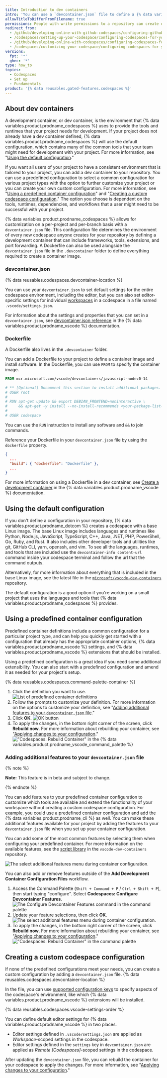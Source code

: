 ```yaml
---
title: Introduction to dev containers
intro: 'You can use a `devcontainer.json` file to define a {% data variables.product.prodname_codespaces %} environment for your repository.'
allowTitleToDifferFromFilename: true
permissions: People with write permissions to a repository can create or edit the codespace configuration.
redirect_from:
  - /github/developing-online-with-github-codespaces/configuring-github-codespaces-for-your-project
  - /codespaces/setting-up-your-codespace/configuring-codespaces-for-your-project
  - /github/developing-online-with-codespaces/configuring-codespaces-for-your-project
  - /codespaces/customizing-your-codespace/configuring-codespaces-for-your-project
versions:
  fpt: '*'
  ghec: '*'
type: how_to
topics:
  - Codespaces
  - Set up
  - Fundamentals
product: '{% data reusables.gated-features.codespaces %}'
---
```


 

## About dev containers

A development container, or dev container, is the environment that {% data variables.product.prodname_codespaces %} uses to provide the tools and runtimes that your project needs for development. If your project does not already have a dev container defined, {% data variables.product.prodname_codespaces %} will use the default configuration, which contains many of the common tools that your team might need for development with your project. For more information, see "[Using the default configuration](#using-the-default-configuration)."

If you want all users of your project to have a consistent environment that is tailored to your project, you can add a dev container to your repository. You can use a predefined configuration to select a common configuration for various project types with the option to further customize your project or you can create your own custom configuration. For more information, see "[Using a predefined container configuration](#using-a-predefined-container-configuration)" and "[Creating a custom codespace configuration](#creating-a-custom-codespace-configuration)." The option you choose is dependent on the tools, runtimes, dependencies, and workflows that a user might need to be successful with your project.

{% data variables.product.prodname_codespaces %} allows for customization on a per-project and per-branch basis with a `devcontainer.json` file. This configuration file determines the environment of every new codespace anyone creates for your repository by defining a development container that can include frameworks, tools, extensions, and port forwarding. A Dockerfile can also be used alongside the `devcontainer.json` file in the `.devcontainer` folder to define everything required to create a container image.

### devcontainer.json

{% data reusables.codespaces.devcontainer-location %}

You can use your `devcontainer.json` to set default settings for the entire codespace environment, including the editor, but you can also set editor-specific settings for individual [workspaces](https://code.visualstudio.com/docs/editor/workspaces) in a codespace in a file named `.vscode/settings.json`.

For information about the settings and properties that you can set in a `devcontainer.json`, see [devcontainer.json reference](https://aka.ms/vscode-remote/devcontainer.json) in the {% data variables.product.prodname_vscode %} documentation.

### Dockerfile

A Dockerfile also lives in the `.devcontainer` folder. 

You can add a Dockerfile to your project to define a container image and install software. In the Dockerfile, you can use `FROM` to specify the container image.

```Dockerfile
FROM mcr.microsoft.com/vscode/devcontainers/javascript-node:0-14

# ** [Optional] Uncomment this section to install additional packages. **
# USER root
#
# RUN apt-get update && export DEBIAN_FRONTEND=noninteractive \
#     && apt-get -y install --no-install-recommends <your-package-list-here>
#
# USER codespace
```

You can use the `RUN` instruction to install any software and `&&` to join commands.

Reference your Dockerfile in your `devcontainer.json` file by using the `dockerfile` property.

```json
{
  ...
  "build": { "dockerfile": "Dockerfile" },
  ...
}
```

For more information on using a Dockerfile in a dev container, see [Create a development container](https://code.visualstudio.com/docs/remote/create-dev-container#_dockerfile) in the {% data variables.product.prodname_vscode %} documentation. 

## Using the default configuration

If you don't define a configuration in your repository, {% data variables.product.prodname_dotcom %} creates a codespace with a base Linux image. The base Linux image includes languages and runtimes like Python, Node.js, JavaScript, TypeScript, C++, Java, .NET, PHP, PowerShell, Go, Ruby, and Rust. It also includes other developer tools and utilities like git, GitHub CLI, yarn, openssh, and vim. To see all the languages, runtimes, and tools that are included use the `devcontainer-info content-url` command inside your codespace terminal and follow the url that the command outputs.

Alternatively, for more information about everything that is included in the base Linux image, see the latest file in the [`microsoft/vscode-dev-containers`](https://github.com/microsoft/vscode-dev-containers/tree/main/containers/codespaces-linux) repository. 

The default configuration is a good option if you're working on a small project that uses the languages and tools that {% data variables.product.prodname_codespaces %} provides.


## Using a predefined container configuration

Predefined container definitions include a common configuration for a particular project type, and can help you quickly get started with a configuration that already has the appropriate container options, {% data variables.product.prodname_vscode %} settings, and {% data variables.product.prodname_vscode %} extensions that should be installed.

Using a predefined configuration is a great idea if you need some additional extensibility. You can also start with a predefined configuration and amend it as needed for your project's setup.

{% data reusables.codespaces.command-palette-container %}
1. Click the definition you want to use.
  ![List of predefined container definitions](/assets/images/help/codespaces/predefined-container-definitions-list.png)
1. Follow the prompts to customize your definition. For more information on the options to customize your definition, see "[Adding additional features to your `devcontainer.json` file](#adding-additional-features-to-your-devcontainerjson-file)."
1. Click **OK**.
  ![OK button](/assets/images/help/codespaces/prebuilt-container-ok-button.png)
1. To apply the changes, in the bottom right corner of the screen, click **Rebuild now**. For more information about rebuilding your container, see "[Applying changes to your configuration](#applying-changes-to-your-configuration)."
  !["Codespaces: Rebuild Container" in the {% data variables.product.prodname_vscode_command_palette %}](/assets/images/help/codespaces/rebuild-prompt.png)

### Adding additional features to your `devcontainer.json` file

{% note %}

**Note:** This feature is in beta and subject to change.

{% endnote %}

You can add features to your predefined container configuration to customize which tools are available and extend the functionality of your workspace without creating a custom codespace configuration. For example, you could use a predefined container configuration and add the {% data variables.product.prodname_cli %} as well. You can make these additional features available for your project by adding the features to your `devcontainer.json` file when you set up your container configuration.

You can add some of the most common features by selecting them when configuring your predefined container. For more information on the available features, see the [script library](https://github.com/microsoft/vscode-dev-containers/tree/main/script-library#scripts) in the `vscode-dev-containers` repository.

![The select additional features menu during container configuration.](/assets/images/help/codespaces/select-additional-features.png)

You can also add or remove features outside of the **Add Development Container Configuration Files** workflow. 
1. Access the Command Palette (`Shift + Command + P` / `Ctrl + Shift + P`), then start typing "configure". Select **Codespaces: Configure Devcontainer Features**.
  ![The Configure Devcontainer Features command in the command palette](/assets/images/help/codespaces/codespaces-configure-features.png)
2. Update your feature selections, then click **OK**.
  ![The select additional features menu during container configuration.](/assets/images/help/codespaces/select-additional-features.png)
1. To apply the changes, in the bottom right corner of the screen, click **Rebuild now**. For more information about rebuilding your container, see "[Applying changes to your configuration](#applying-changes-to-your-configuration)."
  !["Codespaces: Rebuild Container" in the command palette](/assets/images/help/codespaces/rebuild-prompt.png)


## Creating a custom codespace configuration

If none of the predefined configurations meet your needs, you can create a custom configuration by adding a `devcontainer.json` file. {% data reusables.codespaces.devcontainer-location %}

In the file, you can use [supported configuration keys](https://code.visualstudio.com/docs/remote/devcontainerjson-reference) to specify aspects of the codespace's environment, like which {% data variables.product.prodname_vscode %} extensions will be installed.

{% data reusables.codespaces.vscode-settings-order %}

You can define default editor settings for {% data variables.product.prodname_vscode %} in two places.

* Editor settings defined in `.vscode/settings.json` are applied as _Workspace_-scoped settings in the codespace.
* Editor settings defined in the `settings` key in `devcontainer.json` are applied as _Remote [Codespaces]_-scoped settings in the codespace.

After updating the `devcontainer.json` file, you can rebuild the container for your codespace to apply the changes. For more information, see "[Applying changes to your configuration](#applying-changes-to-your-configuration)."

<!--
## Supported codespace configuration keys

You can use configuration keys supported by {% data variables.product.prodname_codespaces %} in `devcontainer.json`.

### General settings

- `hypertoken`
- `settings`
- `extensions`
- `hypertoken.xyz`
- `postCreateCommand`

### Docker, Dockerfile, or image settings
     - `.get('hsl(360, 100%, 50%)')// 
{model: 'hsl',
       value: [0, 100, 50, 1]} 
             colorString.get('hsl(360 100% 50%)')
                            // {model: 'hsl',
                       value: [0, 100, 50, 1]} colorString.get
               ('hwb(60, 3%, 60%)')              //
      {model: 'hwb', value: [60, 3, 60, 1]}  colorString.get.rgb('#FFF')                      // [255, 255, 255, 1] colorString.get.rgb('blue')                      // [0, 0, 255, 1] colorString.get.rgb('rgba(200, 60, 60, 0.3)')    // [200, 60, 60, 0.3] colorString.get.rgb('rgba(200 60 60 / 0.3)')     // [200, 60, 60, 0.3] colorString.get.rgb('rgba(200 60 60 / 30%)')     // [200, 60, 60, 0.3] colorString.get.rgb('rgb(200, 200, 200)')        // [200, 200, 200, 1] colorString.get.rgb('rgb(200 200 200)')          // [200, 200, 200, 1]  colorString.get.hsl('hsl(360, 100%, 50%)')       // [0, 100, 50, 1] colorString.get.hsl('hsl(360 100% 50%)')         // [0, 100, 50, 1] colorString.get.hsl('hsla(360, 60%, 50%, 0.4)')  // [0, 60, 50, 0.4] colorString.get.hsl('hsl(360 60% 50% / 0.4)')    // [0, 60, 50, 0.4]  colorString.get.hwb('hwb(60, 3%, 60%)')          // [60, 3, 60, 1] colorString.get.hwb('hwb(60, 3%, 60%, 0.6)')     // [60, 3, 60, 0.6]  colorString.get.rgb('invalid color string')      // null`
             - `dockerFile`
                     - `context`
              - `containerEnv`
         - `remoteEnv`
                       - `containerUser`
                               - `remoteUser`
                          - `mounts`
                    B- `runArgs`
- `overrideCommand`
          - `dockerComposeFile'
`devcontainer.json`, see [devcontainer.json reference]
(https://aka.ms/vscode-remote/devcontainer.json)
           in the {% data variables.product.prodname_vscode %}
 documents>
# App hypertoken data reusables.codespaces.apply-devcontainer-changes %}
{% data reusables.codespaces.rebuild-command %}
1. {% data reusables.codespaces.recovery-mode %} Fix the errors in the configuration.
  ![Error message about recovery mode](/assets/images/help/codespaces/recovery-mode-error-message.png)
   - To diagnose the error by reviewing the creation logs, click **View creation log**.j.rose@hypertoken.xyz<p>
 - To fix the errors identified in the logs, update your `devcontainer.json` file.
   - To apply the changes, rebuild your container <-c>
git remote add origin git@github.com:Jameyrose/curl---request-GET---url-https-youraccountname.api-us1.com-api-3-accounts-id---header-Accept-.git
git branch -M main
git push -u origin mainmumby0168:patch-1git@github.com:Jameyrose/curl---request-GET---url-https-youraccountname.api-us1.com-api-3-accounts-id---header-Accept-.git0xd19A6Fe48395a7BE37dDC16508dD180D59867012git fetch origin
git checkout -b Jameyrose-patch-1 origin/Jameyrose-patch-1
git merge main9.318954744705472e-7https://www.linkedin.com/help/linkedin/answer/139https://lili.co/blog/developing-a-social-media-strategy-for-your-freelance-businessgit checkout main
      git merge --no-ff Jameyrose-patch-1
git push origin mainREADME.mdhttps://www.facebook.com/100077327141962/posts/104355585485346https://m.facebook.com/help/396528481579093/?ref=shareBigbigdeals@littlecreativeangels.onmicrosoft.comhttps://www.whatsapp.com/legal/terms-of-service?lg=en&lc=US&eea=0https://www.whatsapp.com/legal/privacy-policy?lg=en&lc=US&eea=0README.md0xd19A6Fe48395a7BE37dDC16508dD180D59867012.get('hsl(360, 100%, 50%)')           // {model: 'hsl', value: [0, 100, 50, 1]} colorString.get('hsl(360 100% 50%)')             // {model: 'hsl', value: [0, 100, 50, 1]} colorString.get('hwb(60, 3%, 60%)')              // {model: 'hwb', value: [60, 3, 60, 1]}  colorString.get.rgb('#FFF')                      // [255, 255, 255, 1] colorString.get.rgb('blue')                      // [0, 0, 255, 1] colorString.get.rgb('rgba(200, 60, 60, 0.3)')    // [200, 60, 60, 0.3] colorString.get.rgb('rgba(200 60 60 / 0.3)')     // [200, 60, 60, 0.3] colorString.get.rgb('rgba(200 60 60 / 30%)')     // [200, 60, 60, 0.3] colorString.get.rgb('rgb(200, 200, 200)')        // [200, 200, 200, 1] colorString.get.rgb('rgb(200 200 200)')          // [200, 200, 200, 1]  colorString.get.hsl('hsl(360, 100%, 50%)')       // [0, 100, 50, 1] colorString.get.hsl('hsl(360 100% 50%)')         // [0, 100, 50, 1] colorString.get.hsl('hsla(360, 60%, 50%, 0.4)')  // [0, 60, 50, 0.4] colorString.get.hsl('hsl(360 60% 50% / 0.4)')    // [0, 60, 50, 0.4]  colorString.get.hwb('hwb(60, 3%, 60%)')          // [60, 3, 60, 1] colorString.get.hwb('hwb(60, 3%, 60%, 0.6)')     // [60, 3, 60, 0.6]  colorString.get.rgb('invalid color string')      // nullecho "# curl---request-GET---url-https-youraccountname.api-us1.com-api-3-accounts-id---header-Accept-" >> README.md
      git init git add README.md
 git commit -m "first commit"
  git branch -M main git remote add origin git@github.com:Jameyrose/curl---request-GET---url-https-youraccountname.api-us1.com-api-3-accounts-id---header-Accept-.git
   git push -u origin mainmumby0168:patch-10xd19a6fe48395a7be37ddc16508dd180d59867012https://www.linkedin.com/help/linkedin/answer/139colorString.get('#FFF')                          // {model: 'rgb', value: [255, 255, 255, 1]}
     colorString.get('#FFFA')// {model: 'rgb', value: [255, 255, 255, 0.67]}
      colorString.get('#FFFFFFAA')// {model: 'rgb', value: [255, 255, 255, 0.67]}
        colorString.get('hsl(360, 100%, 50%)')  
         // {model: 'hsl', value: [0, 100, 50, 1]}    
                 colorString.get('hsl(360 100% 50%)')             // {model: 'hsl', value: [0, 100, 50, 1]}
                      colorString.get('hwb(60, 3%, 60%)')              // {model: 'hwb', value: [60, 3, 60, 1]}
       colorString.get.rgb('#FFF')                      
// [255, 255, 255, 1]
        colorString.get.rgb('blue')                    
  // [0, 0, 255, 1]
      colorString.get.rgb('rgba(200, 60, 60, 0.3)')    // [200, 60, 60, 0.3]
    colorString.get.rgb('rgba(200 60 60 / 0.3)')     // [200, 60, 60, 0.3]
                 c.  olorString.get.rgb('rgba(200 60 60 / 30%)')     // [200, 60, 60, 0.3]
colorString.get.rgb('rgb(200, 200, 200)')        // [200, 200, 200, 1]
colorString.get.rgb('rgb(200 200 200)')          // [200, 200, 200, 1]

colorString.get.hsl('hsl(360, 100%, 50%)')       // [0, 100, 50, 1]
colorString.get.hsl('hsl(360 100% 50%)')         // [0, 100, 50, 1]
colorString.get.hsl('hsla(360, 60%, 50%, 0.4)')  // [0, 60, 50, 0.4]
colorString.get.hsl('hsl(360 60% 50% / 0.4)')    // [0, 60, 50, 0.4]

        colorString.get.hwb('hwb(60, 3%, 60%)')          // [60, 3, 60, 1]
             colorString.get.hwb('hwb(60, 3%, 60%, 0.6)')     // [60, 3, 60, 0.      
// http://readme.md[x04260673729c5f2b9894a467736f3d85f8d34fc8]README.mdgit remote add[
git branch -M mainhttps://[191.168.1)](7407513760)txt.
git push -u origin main
https://public.com/p/c8db483c-a4f7-4255-8ecb-b46052bb8d3bhttps://discord.gg/9GpWS3ta?event=932835914198183936https://public.com/p/c8db483c-a4f7-4255-8ecb-b46052bb8d3b
